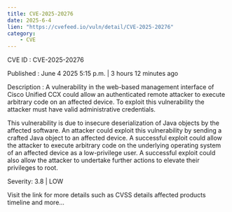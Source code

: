 ```yaml
---
title: CVE-2025-20276
date: 2025-6-4
lien: "https://cvefeed.io/vuln/detail/CVE-2025-20276"
category:
    - CVE
---
```


CVE ID : CVE-2025-20276

Published :  June 4
2025
5:15 p.m. | 3 hours
12 minutes ago

Description : A vulnerability in the web-based management interface of Cisco Unified CCX could allow an authenticated
remote attacker to execute arbitrary code on an affected device. To exploit this vulnerability
the attacker must have valid administrative credentials. 

This vulnerability is due to insecure deserialization of Java objects by the affected software. An attacker could exploit this vulnerability by sending a crafted Java object to an affected device. A successful exploit could allow the attacker to execute arbitrary code on the underlying operating system of an affected device as a low-privilege user. A successful exploit could also allow the attacker to undertake further actions to elevate their privileges to root.

Severity: 3.8 | LOW

Visit the link for more details
such as CVSS details
affected products
timeline
and more...
